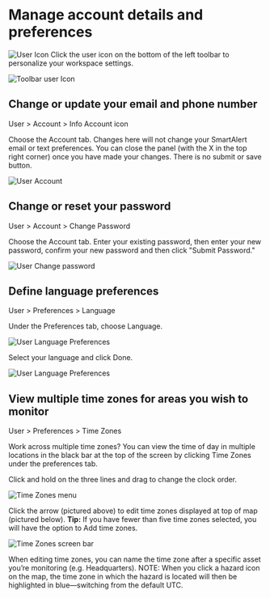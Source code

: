 # Manage account details and preferences

![User Icon](https://github.com/LuigiBella/PDC_test/blob/master/icons/User_Icon.png) Click the user icon on the bottom of the left toolbar to personalize your workspace settings.

![Toolbar user Icon](https://github.com/LuigiBella/PDC_test/blob/master/images/1.5_figure_1.png) 

## Change or update your email and phone number
User > Account > Info Account icon

Choose the Account tab. Changes here will not change your SmartAlert email or text preferences. You can close the panel (with the X in the top right corner) once you have made your changes. There is no submit or save button.

![User Account ](https://github.com/LuigiBella/PDC_test/blob/master/images/1.5_figure_2.png) 

## Change or reset your password
User > Account > Change Password

Choose the Account tab. Enter your existing password, then enter your new password, confirm your new password and then click "Submit Password."

![User Change password](https://github.com/LuigiBella/PDC_test/blob/master/images/1.5_figure_3.png)

## Define language preferences
User > Preferences > Language

Under the Preferences tab, choose Language.

![User Language Preferences](https://github.com/LuigiBella/PDC_test/blob/master/images/1.5_figure_5.png)

 Select your language and click Done.
 
![User Language Preferences](https://github.com/LuigiBella/PDC_test/blob/master/images/1.5_figure_5a.png)

## View multiple time zones for areas you wish to monitor
User > Preferences > Time Zones

Work across multiple time zones? You can view the time of day in multiple locations in the black bar at the top of the screen by clicking Time Zones under the preferences tab.

Click and hold on the three lines and drag to change the clock order.

![Time Zones menu](https://github.com/LuigiBella/PDC_test/blob/master/images/1.5_figure_6.png)

Click the arrow (pictured above) to edit time zones displayed at top of map (pictured below). **Tip:** If you have fewer than five time zones selected, you will have the option to Add time zones.

![Time Zones screen bar](https://github.com/LuigiBella/PDC_test/blob/master/images/1.5_figure_7.png)

When editing time zones, you can name the time zone after a specific asset you’re monitoring (e.g. Headquarters).
NOTE: When you click a hazard icon on the map, the time zone in which the hazard is located will then be highlighted in blue—switching from the default UTC.